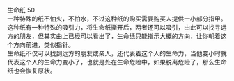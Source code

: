 <title>生命纸</title>
<meta name="GENERATOR" content="WinCHM">
<meta http-equiv="Content-Type" content="text/html; charset=gb2312">
<br>生命纸 50
<br>一种特殊的纸不怕火，不怕水，不过这种纸的购买需要购买人提供一小部分指甲。
<br>这种纸有一种特殊的吸引力，将生命纸撕开后，两者还可以吸引，由此可以找寻远方的朋友，但其实由上已经可以看出了，生命纸只能指示大概的方向，让你朝着这个方向前进，类似指针。
<br>生命纸不仅可以找到远方的朋友或亲人，还代表着这个人的生命力，当他变小时就代表这个人的生命力变小了，也就是处在生命危险中，如果脱离危险了，那么生命纸也会恢复原状。
<br>
<br>